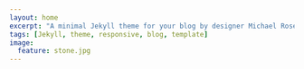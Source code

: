 ```yaml
---
layout: home
excerpt: "A minimal Jekyll theme for your blog by designer Michael Rose."
tags: [Jekyll, theme, responsive, blog, template]
image:
  feature: stone.jpg
---
```

